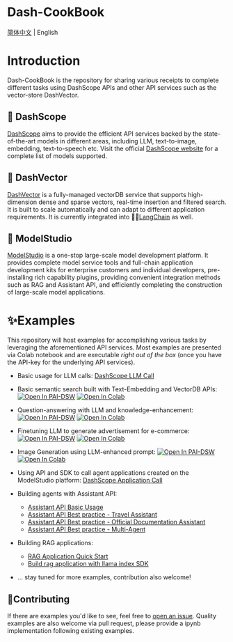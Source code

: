 <p align="center">
    <h1>Dash-CookBook</h1>
<p>

[简体中文](./README_cn.md) | English

# Introduction

Dash-CookBook is the repository for sharing various receipts 
to complete different tasks using DashScope APIs and other API
services such as the vector-store DashVector.


## 🚀 DashScope
[DashScope](https://dashscope.aliyun.com/) aims to provide the efficient API services backed by
the state-of-the-art models in different areas, including LLM,
text-to-image, embedding, text-to-speech etc. Visit the official
[DashScope website](https://dashscope.aliyun.com/) for a complete
list of models supported. 

## 🚀 DashVector
[DashVector](https://www.aliyun.com/activity/intelligent/DashVector) is a fully-managed 
vectorDB service that supports 
high-dimension dense and sparse vectors, real-time insertion 
and filtered search. It is built to scale automatically and can 
adapt to different application requirements. It is currently
integrated into 🦜️🔗[LangChain](https://python.langchain.com/docs/integrations/vectorstores/dashvector) as well.

## 🚀 ModelStudio

[ModelStudio](https://bailian.console.aliyun.com/#/home) is a one-stop large-scale model development platform.
It provides complete model service tools and full-chain application development kits for enterprise customers and individual developers, 
pre-installing rich capability plugins, providing convenient integration methods such as RAG and Assistant API, 
and efficiently completing the construction of large-scale model applications.

# ✨Examples
This repository will host examples for accomplishing various tasks by
leveraging the aforementioned API services. Most examples are presented
via Colab notebook and are executable _right out of the box_ (once you have the API-key 
for the underlying API services).

- Basic usage for LLM calls: [DashScope LLM Call](./models/call_model.ipynb)

- Basic semantic search built with Text-Embedding and VectorDB APIs: [![Open In PAI-DSW](https://modelscope.oss-cn-beijing.aliyuncs.com/resource/Open-in-DSW20px.svg)](https://gallery.pai-ml.com/#/import/https://github.com/dashscope/dash-cookbook/blob/main/examples/basic_semantic_search.ipynb) [![Open In Colab](https://colab.research.google.com/assets/colab-badge.svg)](https://colab.research.google.com/github/dashscope/dash-cookbook/blob/main/examples/basic_semantic_search.ipynb)

- Question-answering with LLM and knowledge-enhancement:  [![Open In PAI-DSW](https://modelscope.oss-cn-beijing.aliyuncs.com/resource/Open-in-DSW20px.svg)](https://gallery.pai-ml.com/#/import/https://github.com/dashscope/dash-cookbook/blob/main/examples/vectorDB_enhanced_QA_with_LLM.ipynb)  [![Open In Colab](https://colab.research.google.com/assets/colab-badge.svg)](https://colab.research.google.com/github/dashscope/dash-cookbook/blob/main/examples/vectorDB_enhanced_QA_with_LLM.ipynb)

- Finetuning LLM to generate advertisement for e-commerce: [![Open In PAI-DSW](https://modelscope.oss-cn-beijing.aliyuncs.com/resource/Open-in-DSW20px.svg)](https://gallery.pai-ml.com/#/import/https://github.com/dashscope/dash-cookbook/blob/main/examples/finetune_LLM_for_advertisement_generation_sdk_api.ipynb)  [![Open In Colab](https://colab.research.google.com/assets/colab-badge.svg)](https://colab.research.google.com/github/dashscope/dash-cookbook/blob/main/examples/finetune_LLM_for_advertisement_generation_sdk_api.ipynb)

- Image Generation using LLM-enhanced prompt:   [![Open In PAI-DSW](https://modelscope.oss-cn-beijing.aliyuncs.com/resource/Open-in-DSW20px.svg)](https://gallery.pai-ml.com/#/import/https://github.com/dashscope/dash-cookbook/blob/main/examples/image_generation_with_LLM_enhanced_prompt.ipynb) [![Open In Colab](https://colab.research.google.com/assets/colab-badge.svg)](https://colab.research.google.com/github/dashscope/dash-cookbook/blob/main/examples/image_generation_with_LLM_enhanced_prompt.ipynb)

- Using API and SDK to call agent applications created on the ModelStudio platform: [DashScope Application Call](./apps/call_application.ipynb)
- Building agents with Assistant API:
  - [Assistant API Basic Usage](./assistants/assistant_api_usage.ipynb)
  - [Assistant API Best practice - Travel Assistant](./assistants/assistant_api_demo.ipynb)
  - [Assistant API Best practice - Official Documentation Assistant](./assistants/assistant_api_demo.ipynb)
  - [Assistant API Best practice - Multi-Agent](./assistants/assistant_api_multi_agent.ipynb)
- Building RAG applications:
  - [RAG Application Quick Start](./rags/rag_quick_start.ipynb)
  - [Build rag application with llama index SDK](./rags/build_rag_with_llama_index.ipynb)

- ... stay tuned for more examples, contribution also welcome!
## 💁Contributing
If there are examples you'd like to see, feel free to [open an issue](https://github.com/dashscope/dash-cookbook/issues). 
Quality examples are also welcome via pull request, please provide a ipynb implementation following existing examples.




